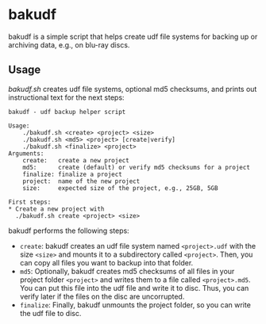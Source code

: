 # bakudf

bakudf is a simple script that helps create udf file systems for backing up or
archiving data, e.g., on blu-ray discs.

## Usage

*bakudf.sh* creates udf file systems, optional md5 checksums, and prints out
instructional text for the next steps:

```
bakudf - udf backup helper script

Usage:
    ./bakudf.sh <create> <project> <size>
    ./bakudf.sh <md5> <project> [create|verify]
    ./bakudf.sh <finalize> <project>
Arguments:
    create:   create a new project
    md5:      create (default) or verify md5 checksums for a project
    finalize: finalize a project
    project:  name of the new project
    size:     expected size of the project, e.g., 25GB, 5GB

First steps:
* Create a new project with
  ./bakudf.sh create <project> <size>
```

bakudf performs the following steps:
* `create`: bakudf creates an udf file system named `<project>.udf` with the
  size `<size>` and mounts it to a subdirectory called `<project>`. Then, you
  can copy all files you want to backup into that folder.
* `md5`: Optionally, bakudf creates md5 checksums of all files in your project
  folder `<project>` and writes them to a file called `<project>.md5`.  You can
  put this file into the udf file and write it to disc. Thus, you can verify
  later if the files on the disc are uncorrupted.
* `finalize`: Finally, bakudf unmounts the project folder, so you can write the
  udf file to disc.
